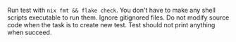 Run test with `nix fmt && flake check`.
You don't have to make any shell scripts executable to run them.
Ignore gitignored files.
Do not modify source code when the task is to create new test.
Test should not print anything when succeed.
